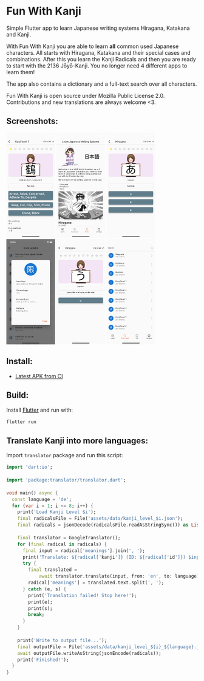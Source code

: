 # Fun With Kanji

Simple Flutter app to learn Japanese writing systems Hiragana, Katakana and Kanji.

With Fun With Kanji you are able to learn **all** common used Japanese characters. All starts with Hiragana, Katakana and their special cases and combinations. After this you learn the Kanji Radicals and then you are ready to start with the 2136 Jōyō-Kanji. You no longer need 4 different apps to learn them!

The app also contains a dictionary and a full-text search over all characters.

Fun With Kanji is open source under Mozilla Public License 2.0. Contributions and new translations are always welcome <3.

## Screenshots:

<p float="left">
  <img src="assets/screenshots/Simulator Screen Shot - iPhone 13 Pro - 2022-05-20 at 10.39.58.png" width="128" />
  <img src="assets/screenshots/Simulator Screen Shot - iPhone 13 Pro - 2022-05-20 at 10.40.09.png" width="128" /> 
  <img src="assets/screenshots/Simulator Screen Shot - iPhone 13 Pro - 2022-05-20 at 10.39.35.png" width="128" />
  <img src="assets/screenshots/Simulator Screen Shot - iPhone 13 Pro - 2022-05-20 at 10.40.18.png" width="128" />
  <img src="assets/screenshots/Simulator Screen Shot - iPhone 13 Pro - 2022-05-20 at 10.39.19.png" width="128" />
  <img src="assets/screenshots/Simulator Screen Shot - iPhone 13 Pro - 2022-05-20 at 10.40.04.png" width="128" />
</p>



## Install:

- [Latest APK from CI](https://gitlab.com/krillefear/funny-kanji/-/jobs/artifacts/main/browse?job=build_apk)

## Build:

Install [Flutter](https://flutter.dev) and run with:

```sh
flutter run
```

## Translate Kanji into more languages:

Import `translator` package and run this script:

```dart
import 'dart:io';

import 'package:translator/translator.dart';

void main() async {
  const language = 'de';
  for (var i = 1; i <= 8; i++) {
    print('Load Kanji Level $i');
    final radicalsFile = File('assets/data/kanji_level_$i.json');
    final radicals = jsonDecode(radicalsFile.readAsStringSync()) as List;

    final translator = GoogleTranslator();
    for (final radical in radicals) {
      final input = radical['meanings'].join(', ');
      print('Translate: ${radical['kanji']} (ID: ${radical['id']}) $input ...');
      try {
        final translated =
            await translator.translate(input, from: 'en', to: language);
        radical['meanings'] = translated.text.split(', ');
      } catch (e, s) {
        print('Translation failed! Stop here!');
        print(e);
        print(s);
        break;
      }
    }

    print('Write to output file...');
    final outputFile = File('assets/data/kanji_level_${i}_${language}.json');
    await outputFile.writeAsString(jsonEncode(radicals));
    print('Finished!');
  }
}
```